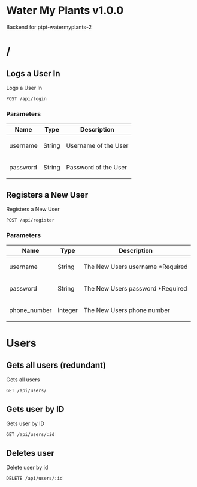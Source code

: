# Water My Plants v1.0.0

Backend for ptpt-watermyplants-2

# /

## Logs a User In

<p>Logs a User In</p>

    POST /api/login

### Parameters

| Name     | Type   | Description                 |
| -------- | ------ | --------------------------- |
| username | String | <p>Username of the User</p> |
| password | String | <p>Password of the User</p> |

## Registers a New User

<p>Registers a New User</p>

    POST /api/register

### Parameters

| Name         | Type    | Description                              |
| ------------ | ------- | ---------------------------------------- |
| username     | String  | <p>The New Users username \*Required</p> |
| password     | String  | <p>The New Users password \*Required</p> |
| phone_number | Integer | <p>The New Users phone number<p>         |

# Users

## Gets all users (redundant)

<p>Gets all users</p>

    GET /api/users/

## Gets user by ID

<p>Gets user by ID</p>

    GET /api/users/:id

## Deletes user

<p>Delete user by id</p>

    DELETE /api/users/:id
